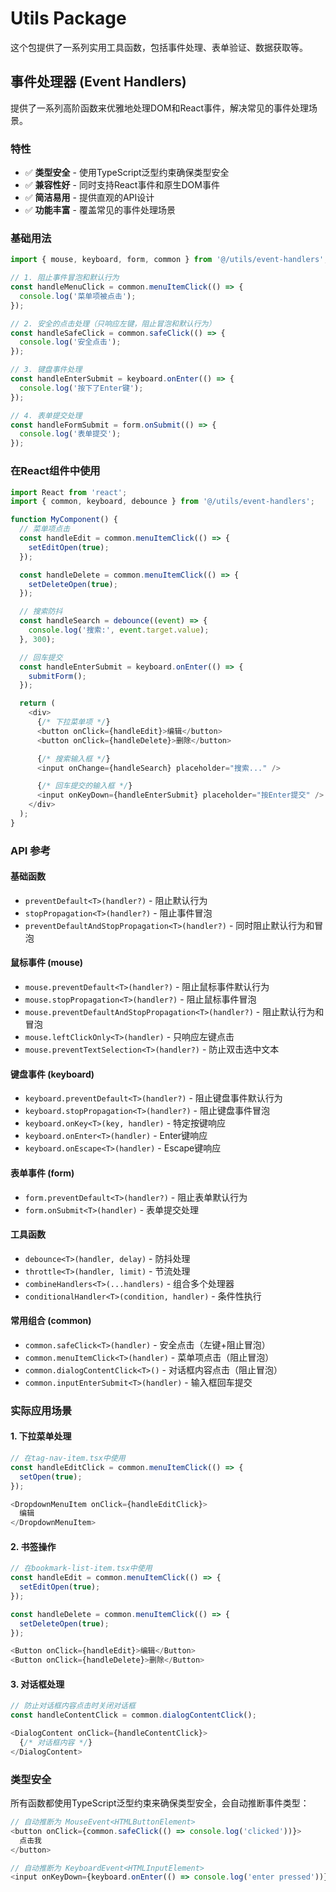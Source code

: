 # Utils Package

这个包提供了一系列实用工具函数，包括事件处理、表单验证、数据获取等。

## 事件处理器 (Event Handlers)

提供了一系列高阶函数来优雅地处理DOM和React事件，解决常见的事件处理场景。

### 特性

- ✅ **类型安全** - 使用TypeScript泛型约束确保类型安全
- ✅ **兼容性好** - 同时支持React事件和原生DOM事件
- ✅ **简洁易用** - 提供直观的API设计
- ✅ **功能丰富** - 覆盖常见的事件处理场景

### 基础用法

```typescript
import { mouse, keyboard, form, common } from '@/utils/event-handlers';

// 1. 阻止事件冒泡和默认行为
const handleMenuClick = common.menuItemClick(() => {
  console.log('菜单项被点击');
});

// 2. 安全的点击处理（只响应左键，阻止冒泡和默认行为）
const handleSafeClick = common.safeClick(() => {
  console.log('安全点击');
});

// 3. 键盘事件处理
const handleEnterSubmit = keyboard.onEnter(() => {
  console.log('按下了Enter键');
});

// 4. 表单提交处理
const handleFormSubmit = form.onSubmit(() => {
  console.log('表单提交');
});
```

### 在React组件中使用

```typescript
import React from 'react';
import { common, keyboard, debounce } from '@/utils/event-handlers';

function MyComponent() {
  // 菜单项点击
  const handleEdit = common.menuItemClick(() => {
    setEditOpen(true);
  });

  const handleDelete = common.menuItemClick(() => {
    setDeleteOpen(true);
  });

  // 搜索防抖
  const handleSearch = debounce((event) => {
    console.log('搜索:', event.target.value);
  }, 300);

  // 回车提交
  const handleEnterSubmit = keyboard.onEnter(() => {
    submitForm();
  });

  return (
    <div>
      {/* 下拉菜单项 */}
      <button onClick={handleEdit}>编辑</button>
      <button onClick={handleDelete}>删除</button>

      {/* 搜索输入框 */}
      <input onChange={handleSearch} placeholder="搜索..." />

      {/* 回车提交的输入框 */}
      <input onKeyDown={handleEnterSubmit} placeholder="按Enter提交" />
    </div>
  );
}
```

### API 参考

#### 基础函数

- `preventDefault<T>(handler?)` - 阻止默认行为
- `stopPropagation<T>(handler?)` - 阻止事件冒泡
- `preventDefaultAndStopPropagation<T>(handler?)` - 同时阻止默认行为和冒泡

#### 鼠标事件 (mouse)

- `mouse.preventDefault<T>(handler?)` - 阻止鼠标事件默认行为
- `mouse.stopPropagation<T>(handler?)` - 阻止鼠标事件冒泡
- `mouse.preventDefaultAndStopPropagation<T>(handler?)` - 阻止默认行为和冒泡
- `mouse.leftClickOnly<T>(handler)` - 只响应左键点击
- `mouse.preventTextSelection<T>(handler?)` - 防止双击选中文本

#### 键盘事件 (keyboard)

- `keyboard.preventDefault<T>(handler?)` - 阻止键盘事件默认行为
- `keyboard.stopPropagation<T>(handler?)` - 阻止键盘事件冒泡
- `keyboard.onKey<T>(key, handler)` - 特定按键响应
- `keyboard.onEnter<T>(handler)` - Enter键响应
- `keyboard.onEscape<T>(handler)` - Escape键响应

#### 表单事件 (form)

- `form.preventDefault<T>(handler?)` - 阻止表单默认行为
- `form.onSubmit<T>(handler)` - 表单提交处理

#### 工具函数

- `debounce<T>(handler, delay)` - 防抖处理
- `throttle<T>(handler, limit)` - 节流处理
- `combineHandlers<T>(...handlers)` - 组合多个处理器
- `conditionalHandler<T>(condition, handler)` - 条件性执行

#### 常用组合 (common)

- `common.safeClick<T>(handler)` - 安全点击（左键+阻止冒泡）
- `common.menuItemClick<T>(handler)` - 菜单项点击（阻止冒泡）
- `common.dialogContentClick<T>()` - 对话框内容点击（阻止冒泡）
- `common.inputEnterSubmit<T>(handler)` - 输入框回车提交

### 实际应用场景

#### 1. 下拉菜单处理

```typescript
// 在tag-nav-item.tsx中使用
const handleEditClick = common.menuItemClick(() => {
  setOpen(true);
});

<DropdownMenuItem onClick={handleEditClick}>
  编辑
</DropdownMenuItem>
```

#### 2. 书签操作

```typescript
// 在bookmark-list-item.tsx中使用
const handleEdit = common.menuItemClick(() => {
  setEditOpen(true);
});

const handleDelete = common.menuItemClick(() => {
  setDeleteOpen(true);
});

<Button onClick={handleEdit}>编辑</Button>
<Button onClick={handleDelete}>删除</Button>
```

#### 3. 对话框处理

```typescript
// 防止对话框内容点击时关闭对话框
const handleContentClick = common.dialogContentClick();

<DialogContent onClick={handleContentClick}>
  {/* 对话框内容 */}
</DialogContent>
```

### 类型安全

所有函数都使用TypeScript泛型约束来确保类型安全，会自动推断事件类型：

```typescript
// 自动推断为 MouseEvent<HTMLButtonElement>
<button onClick={common.safeClick(() => console.log('clicked'))}>
  点击我
</button>

// 自动推断为 KeyboardEvent<HTMLInputElement>
<input onKeyDown={keyboard.onEnter(() => console.log('enter pressed'))} />
``` 